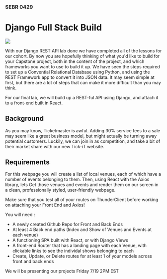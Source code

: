 ### SEBR 0429

# Django Full Stack Build

![](https://media.istockphoto.com/id/1461816749/photo/a-crowd-of-people-with-raised-arms-during-a-music-concert-with-an-amazing-light-show-black.jpg?s=612x612&w=0&k=20&c=-hdWCLDP5AI9A3mjq3JPMPKhXxJ2P1iItPDFktQHxX8=)

With our Django REST API lab done we have completed all of the lessons for our cohort. By now you are hopefully thinking of what you'd like to build for your Capstone project, both in the content of the project, and which frameworks you want to use to build it up. We have seen the steps required to set up a Convential Relational Database using Python, and using the REST Framework app to convert it into JSON data. It may seem simple at first, but there are a lot of steps that can make it more difficult than you may think.

For our final lab, we will build up a REST-ful API using Django, and attach it to a front-end built in  React.

## Background

As you may know, Ticketmaster is awful. Adding 30% service fees to a sale may seem like a great business model, but might actually be turning away potential customers. Luckily, we can join in as competition, and take a bit of their market share with our new Tick-iT website. 

## Requirements

For this webpage you will create a list of local venues, each of which have a number of events belonging to them. Then, using React with the Axios library, lets Get those venues and events and render them on our screen in a clean, professionally styled, user-friendly webpage.

Make sure that you test all of your routes on ThunderClient before working on attaching your Front End and Axios!

You will need :

- A newly created Github Repo for Front and Back Ends
- At least 4 Back end paths (Index and Show of Venues and Events at each venue)
- A functioning SPA built with React, or with Django Views
- A front-end Router that has a landing page with each Venue, with clickable links to see the individal shows belonging to each
- Create, Update, or Delete routes for at least 1 of your models across front and back ends


We will be presenting our projects Friday 7/19 2PM EST
